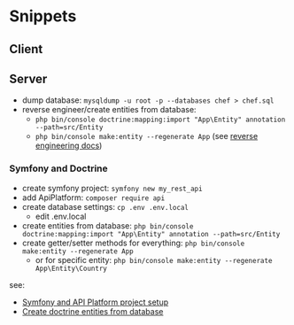 # Snippets

## Client


## Server

- dump database: ``mysqldump -u root -p --databases chef > chef.sql``
- reverse engineer/create entities from database:
  - ``php bin/console doctrine:mapping:import "App\Entity" annotation --path=src/Entity``
  - ``php bin/console make:entity --regenerate App``
  (see [reverse engineering docs](https://symfony.com/doc/current/doctrine/reverse_engineering.html))

### Symfony and Doctrine

- create symfony project: ``symfony new my_rest_api``
- add ApiPlatform: ``composer require api``
- create database settings: ``cp .env .env.local`` 
  - edit .env.local
- create entities from database: ``php bin/console doctrine:mapping:import "App\Entity" annotation --path=src/Entity``
- create getter/setter methods for everything: ``php bin/console make:entity --regenerate App``
  - or for specific entity: ``php bin/console make:entity --regenerate App\Entity\Country``


see: 

- [Symfony and API Platform project setup](https://digitalfortress.tech/tutorial/rest-api-with-symfony-and-api-platform/)
- [Create doctrine entities from database](https://symfony.com/doc/current/doctrine/reverse_engineering.html)
